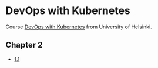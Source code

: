 # DevOps with Kubernetes

Course [DevOps with Kubernetes](https://courses.mooc.fi/org/uh-cs/courses/devops-with-kubernetes) from University of Helsinki.

## Chapter 2

- [1.1](https://github.com/aljazkovac/devops-with-kubernetes/tree/1.1/log_output)
